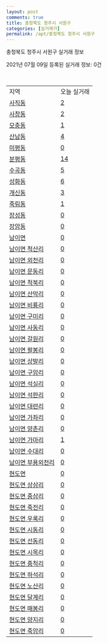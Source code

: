 ```yaml
---
layout: post
comments: true
title: 충청북도 청주시 서원구
categories: [실거래가]
permalink: /apt/충청북도 청주시 서원구
---
```


충청북도 청주시 서원구 실거래 정보

2021년 07월 09일 등록된 실거래 정보: 0건

<script type="text/javascript">
  google.charts.load('current', {'packages':['corechart']});
  google.charts.setOnLoadCallback(drawChart);

  function drawChart() {
    var data = google.visualization.arrayToDataTable([['거래일', '매매', '전월세', '전매'], ['20-07', 140, 139, 32], ['20-08', 179, 199, 48], ['20-09', 183, 181, 28], ['20-10', 235, 172, 68], ['20-11', 428, 218, 98], ['20-12', 524, 262, 71], ['21-01', 419, 336, 19], ['21-02', 428, 282, 21], ['21-03', 585, 290, 33], ['21-04', 516, 253, 43], ['21-05', 633, 283, 92], ['21-06', 406, 247, 14], ['21-07', 46, 28, 0]]);

    var options = {
      title: '최근 유형별 거래량 추이',
      legend: { position: 'bottom' }
    };

    var chart = new google.visualization.LineChart(document.getElementById('columnchart_material'));
    chart.draw(data, (options));
  }
</script>

<div id="columnchart_material" style="width: 95%; margin-left: -35px"></div>
<br>
<table class="sortable">
  <tr>
    <td>지역</td>
    <td>오늘 실거래</td>
  </tr>

  
  <tr class="item">
    <td><a href="충청북도 청주시 서원구 사직동">사직동</a></td>
    <td><a href="충청북도 청주시 서원구 사직동">2</a></td>
  </tr>
    

  <tr class="item">
    <td><a href="충청북도 청주시 서원구 사창동">사창동</a></td>
    <td><a href="충청북도 청주시 서원구 사창동">2</a></td>
  </tr>
    

  <tr class="item">
    <td><a href="충청북도 청주시 서원구 모충동">모충동</a></td>
    <td><a href="충청북도 청주시 서원구 모충동">1</a></td>
  </tr>
    

  <tr class="item">
    <td><a href="충청북도 청주시 서원구 산남동">산남동</a></td>
    <td><a href="충청북도 청주시 서원구 산남동">4</a></td>
  </tr>
    

  <tr class="item">
    <td><a href="충청북도 청주시 서원구 미평동">미평동</a></td>
    <td><a href="충청북도 청주시 서원구 미평동">0</a></td>
  </tr>
    

  <tr class="item">
    <td><a href="충청북도 청주시 서원구 분평동">분평동</a></td>
    <td><a href="충청북도 청주시 서원구 분평동">14</a></td>
  </tr>
    

  <tr class="item">
    <td><a href="충청북도 청주시 서원구 수곡동">수곡동</a></td>
    <td><a href="충청북도 청주시 서원구 수곡동">5</a></td>
  </tr>
    

  <tr class="item">
    <td><a href="충청북도 청주시 서원구 성화동">성화동</a></td>
    <td><a href="충청북도 청주시 서원구 성화동">6</a></td>
  </tr>
    

  <tr class="item">
    <td><a href="충청북도 청주시 서원구 개신동">개신동</a></td>
    <td><a href="충청북도 청주시 서원구 개신동">3</a></td>
  </tr>
    

  <tr class="item">
    <td><a href="충청북도 청주시 서원구 죽림동">죽림동</a></td>
    <td><a href="충청북도 청주시 서원구 죽림동">1</a></td>
  </tr>
    

  <tr class="item">
    <td><a href="충청북도 청주시 서원구 장성동">장성동</a></td>
    <td><a href="충청북도 청주시 서원구 장성동">0</a></td>
  </tr>
    

  <tr class="item">
    <td><a href="충청북도 청주시 서원구 장암동">장암동</a></td>
    <td><a href="충청북도 청주시 서원구 장암동">0</a></td>
  </tr>
    

  <tr class="item">
    <td><a href="충청북도 청주시 서원구 남이면">남이면</a></td>
    <td><a href="충청북도 청주시 서원구 남이면">0</a></td>
  </tr>
    

  <tr class="item">
    <td><a href="충청북도 청주시 서원구 남이면 척산리">남이면 척산리</a></td>
    <td><a href="충청북도 청주시 서원구 남이면 척산리">0</a></td>
  </tr>
    

  <tr class="item">
    <td><a href="충청북도 청주시 서원구 남이면 외천리">남이면 외천리</a></td>
    <td><a href="충청북도 청주시 서원구 남이면 외천리">0</a></td>
  </tr>
    

  <tr class="item">
    <td><a href="충청북도 청주시 서원구 남이면 문동리">남이면 문동리</a></td>
    <td><a href="충청북도 청주시 서원구 남이면 문동리">0</a></td>
  </tr>
    

  <tr class="item">
    <td><a href="충청북도 청주시 서원구 남이면 척북리">남이면 척북리</a></td>
    <td><a href="충청북도 청주시 서원구 남이면 척북리">0</a></td>
  </tr>
    

  <tr class="item">
    <td><a href="충청북도 청주시 서원구 남이면 산막리">남이면 산막리</a></td>
    <td><a href="충청북도 청주시 서원구 남이면 산막리">0</a></td>
  </tr>
    

  <tr class="item">
    <td><a href="충청북도 청주시 서원구 남이면 비룡리">남이면 비룡리</a></td>
    <td><a href="충청북도 청주시 서원구 남이면 비룡리">0</a></td>
  </tr>
    

  <tr class="item">
    <td><a href="충청북도 청주시 서원구 남이면 구미리">남이면 구미리</a></td>
    <td><a href="충청북도 청주시 서원구 남이면 구미리">0</a></td>
  </tr>
    

  <tr class="item">
    <td><a href="충청북도 청주시 서원구 남이면 사동리">남이면 사동리</a></td>
    <td><a href="충청북도 청주시 서원구 남이면 사동리">0</a></td>
  </tr>
    

  <tr class="item">
    <td><a href="충청북도 청주시 서원구 남이면 갈원리">남이면 갈원리</a></td>
    <td><a href="충청북도 청주시 서원구 남이면 갈원리">0</a></td>
  </tr>
    

  <tr class="item">
    <td><a href="충청북도 청주시 서원구 남이면 팔봉리">남이면 팔봉리</a></td>
    <td><a href="충청북도 청주시 서원구 남이면 팔봉리">0</a></td>
  </tr>
    

  <tr class="item">
    <td><a href="충청북도 청주시 서원구 남이면 상발리">남이면 상발리</a></td>
    <td><a href="충청북도 청주시 서원구 남이면 상발리">0</a></td>
  </tr>
    

  <tr class="item">
    <td><a href="충청북도 청주시 서원구 남이면 구암리">남이면 구암리</a></td>
    <td><a href="충청북도 청주시 서원구 남이면 구암리">0</a></td>
  </tr>
    

  <tr class="item">
    <td><a href="충청북도 청주시 서원구 남이면 석실리">남이면 석실리</a></td>
    <td><a href="충청북도 청주시 서원구 남이면 석실리">0</a></td>
  </tr>
    

  <tr class="item">
    <td><a href="충청북도 청주시 서원구 남이면 석판리">남이면 석판리</a></td>
    <td><a href="충청북도 청주시 서원구 남이면 석판리">0</a></td>
  </tr>
    

  <tr class="item">
    <td><a href="충청북도 청주시 서원구 남이면 대련리">남이면 대련리</a></td>
    <td><a href="충청북도 청주시 서원구 남이면 대련리">0</a></td>
  </tr>
    

  <tr class="item">
    <td><a href="충청북도 청주시 서원구 남이면 가좌리">남이면 가좌리</a></td>
    <td><a href="충청북도 청주시 서원구 남이면 가좌리">0</a></td>
  </tr>
    

  <tr class="item">
    <td><a href="충청북도 청주시 서원구 남이면 양촌리">남이면 양촌리</a></td>
    <td><a href="충청북도 청주시 서원구 남이면 양촌리">0</a></td>
  </tr>
    

  <tr class="item">
    <td><a href="충청북도 청주시 서원구 남이면 가마리">남이면 가마리</a></td>
    <td><a href="충청북도 청주시 서원구 남이면 가마리">1</a></td>
  </tr>
    

  <tr class="item">
    <td><a href="충청북도 청주시 서원구 남이면 수대리">남이면 수대리</a></td>
    <td><a href="충청북도 청주시 서원구 남이면 수대리">0</a></td>
  </tr>
    

  <tr class="item">
    <td><a href="충청북도 청주시 서원구 남이면 부용외천리">남이면 부용외천리</a></td>
    <td><a href="충청북도 청주시 서원구 남이면 부용외천리">0</a></td>
  </tr>
    

  <tr class="item">
    <td><a href="충청북도 청주시 서원구 현도면">현도면</a></td>
    <td><a href="충청북도 청주시 서원구 현도면">0</a></td>
  </tr>
    

  <tr class="item">
    <td><a href="충청북도 청주시 서원구 현도면 상삼리">현도면 상삼리</a></td>
    <td><a href="충청북도 청주시 서원구 현도면 상삼리">0</a></td>
  </tr>
    

  <tr class="item">
    <td><a href="충청북도 청주시 서원구 현도면 중삼리">현도면 중삼리</a></td>
    <td><a href="충청북도 청주시 서원구 현도면 중삼리">0</a></td>
  </tr>
    

  <tr class="item">
    <td><a href="충청북도 청주시 서원구 현도면 죽전리">현도면 죽전리</a></td>
    <td><a href="충청북도 청주시 서원구 현도면 죽전리">0</a></td>
  </tr>
    

  <tr class="item">
    <td><a href="충청북도 청주시 서원구 현도면 우록리">현도면 우록리</a></td>
    <td><a href="충청북도 청주시 서원구 현도면 우록리">0</a></td>
  </tr>
    

  <tr class="item">
    <td><a href="충청북도 청주시 서원구 현도면 시동리">현도면 시동리</a></td>
    <td><a href="충청북도 청주시 서원구 현도면 시동리">0</a></td>
  </tr>
    

  <tr class="item">
    <td><a href="충청북도 청주시 서원구 현도면 선동리">현도면 선동리</a></td>
    <td><a href="충청북도 청주시 서원구 현도면 선동리">0</a></td>
  </tr>
    

  <tr class="item">
    <td><a href="충청북도 청주시 서원구 현도면 시목리">현도면 시목리</a></td>
    <td><a href="충청북도 청주시 서원구 현도면 시목리">0</a></td>
  </tr>
    

  <tr class="item">
    <td><a href="충청북도 청주시 서원구 현도면 중척리">현도면 중척리</a></td>
    <td><a href="충청북도 청주시 서원구 현도면 중척리">0</a></td>
  </tr>
    

  <tr class="item">
    <td><a href="충청북도 청주시 서원구 현도면 하석리">현도면 하석리</a></td>
    <td><a href="충청북도 청주시 서원구 현도면 하석리">0</a></td>
  </tr>
    

  <tr class="item">
    <td><a href="충청북도 청주시 서원구 현도면 노산리">현도면 노산리</a></td>
    <td><a href="충청북도 청주시 서원구 현도면 노산리">0</a></td>
  </tr>
    

  <tr class="item">
    <td><a href="충청북도 청주시 서원구 현도면 달계리">현도면 달계리</a></td>
    <td><a href="충청북도 청주시 서원구 현도면 달계리">0</a></td>
  </tr>
    

  <tr class="item">
    <td><a href="충청북도 청주시 서원구 현도면 매봉리">현도면 매봉리</a></td>
    <td><a href="충청북도 청주시 서원구 현도면 매봉리">0</a></td>
  </tr>
    

  <tr class="item">
    <td><a href="충청북도 청주시 서원구 현도면 양지리">현도면 양지리</a></td>
    <td><a href="충청북도 청주시 서원구 현도면 양지리">0</a></td>
  </tr>
    

  <tr class="item">
    <td><a href="충청북도 청주시 서원구 현도면 죽암리">현도면 죽암리</a></td>
    <td><a href="충청북도 청주시 서원구 현도면 죽암리">0</a></td>
  </tr>
    


</table>


    
